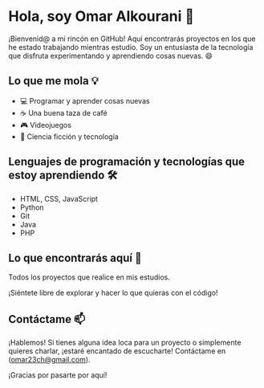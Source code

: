 <!--
**Omar25CH/Omar25CH** is a ✨ _special_ ✨ repository because its `README.md` (this file) appears on your GitHub profile.

Here are some ideas to get you started:

- 🔭 I’m currently working on ...
- 🌱 I’m currently learning ...
- 👯 I’m looking to collaborate on ...
- 🤔 I’m looking for help with ...
- 💬 Ask me about ...
- 📫 How to reach me: ...
- 😄 Pronouns: ...
- ⚡ Fun fact: ...
-->
# Hola, soy Omar Alkourani 👋

¡Bienvenid@ a mi rincón en GitHub! Aquí encontrarás proyectos en los que he estado trabajando mientras estudio. Soy un entusiasta de la tecnología que disfruta experimentando y aprendiendo cosas nuevas. 😄

## Lo que me mola 💡

- 💻 Programar y aprender cosas nuevas
- ☕ Una buena taza de café
- 🎮 Videojuegos
- 🌌 Ciencia ficción y tecnología

## Lenguajes de programación y tecnologías que estoy aprendiendo 🛠️

- HTML, CSS, JavaScript
- Python
- Git
- Java
- PHP

## Lo que encontrarás aquí 📂

Todos los proyectos que realice en mis estudios.

¡Siéntete libre de explorar y hacer lo que quieras con el código!

## Contáctame 📫

¡Hablemos! Si tienes alguna idea loca para un proyecto o simplemente quieres charlar, ¡estaré encantado de escucharte! Contáctame en (omar23ch@gmail.com).

¡Gracias por pasarte por aquí!
